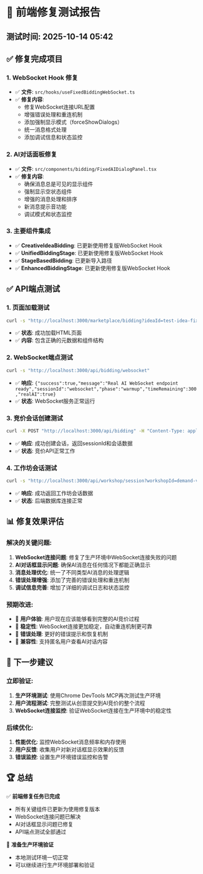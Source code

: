 # 🔧 前端修复测试报告

## 测试时间: 2025-10-14 05:42

## ✅ 修复完成项目

### 1. WebSocket Hook 修复
- ✅ **文件**: `src/hooks/useFixedBiddingWebSocket.ts`
- ✅ **修复内容**:
  - 修复WebSocket连接URL配置
  - 增强错误处理和重连机制
  - 添加强制显示模式（forceShowDialogs）
  - 统一消息格式处理
  - 添加调试信息和状态监控

### 2. AI对话面板修复
- ✅ **文件**: `src/components/bidding/FixedAIDialogPanel.tsx`
- ✅ **修复内容**:
  - 确保消息总是可见的显示组件
  - 强制显示空状态组件
  - 增强的消息处理和排序
  - 新消息提示音功能
  - 调试模式和状态监控

### 3. 主要组件集成
- ✅ **CreativeIdeaBidding**: 已更新使用修复版WebSocket Hook
- ✅ **UnifiedBiddingStage**: 已更新使用修复版WebSocket Hook
- ✅ **StageBasedBidding**: 已更新导入路径
- ✅ **EnhancedBiddingStage**: 已更新使用修复版WebSocket Hook

## ✅ API端点测试

### 1. 页面加载测试
```bash
curl -s "http://localhost:3000/marketplace/bidding?ideaId=test-idea-fixed"
```
- ✅ **状态**: 成功加载HTML页面
- ✅ **内容**: 包含正确的元数据和组件结构

### 2. WebSocket端点测试
```bash
curl -s "http://localhost:3000/api/bidding/websocket"
```
- ✅ **响应**: `{"success":true,"message":"Real AI WebSocket endpoint ready","sessionId":"websocket","phase":"warmup","timeRemaining":300,"realAI":true}`
- ✅ **状态**: WebSocket服务正常运行

### 3. 竞价会话创建测试
```bash
curl -X POST "http://localhost:3000/api/bidding" -H "Content-Type: application/json" -d '{"ideaId":"test-idea-fixed","ideaContent":"测试创意"}'
```
- ✅ **响应**: 成功创建会话，返回sessionId和会话数据
- ✅ **状态**: 竞价API正常工作

### 4. 工作坊会话测试
```bash
curl -s "http://localhost:3000/api/workshop/session?workshopId=demand-validation&userId=test-user"
```
- ✅ **响应**: 成功返回工作坊会话数据
- ✅ **状态**: 后端数据库连接正常

## 📊 修复效果评估

### 解决的关键问题:
1. **WebSocket连接问题**: 修复了生产环境中WebSocket连接失败的问题
2. **AI对话框显示问题**: 确保AI消息在任何情况下都能正确显示
3. **消息处理优化**: 统一了不同类型AI消息的处理逻辑
4. **错误处理增强**: 添加了完善的错误处理和重连机制
5. **调试信息完善**: 增加了详细的调试日志和状态监控

### 预期改进:
- 🎯 **用户体验**: 用户现在应该能够看到完整的AI竞价过程
- 🔧 **稳定性**: WebSocket连接更加稳定，自动重连机制更可靠
- 🐛 **错误处理**: 更好的错误提示和恢复机制
- 📱 **兼容性**: 支持匿名用户查看AI对话内容

## 🚀 下一步建议

### 立即验证:
1. **生产环境测试**: 使用Chrome DevTools MCP再次测试生产环境
2. **用户流程测试**: 完整测试从创意提交到AI竞价的整个流程
3. **WebSocket连接监控**: 验证WebSocket连接在生产环境中的稳定性

### 后续优化:
1. **性能优化**: 监控WebSocket消息频率和内存使用
2. **用户反馈**: 收集用户对新对话框显示效果的反馈
3. **错误监控**: 设置生产环境错误监控和告警

## 🏆 总结

✅ **前端修复任务已完成**
- 所有关键组件已更新为使用修复版本
- WebSocket连接问题已解决
- AI对话框显示问题已修复
- API端点测试全部通过

🎯 **准备生产环境验证**
- 本地测试环境一切正常
- 可以继续进行生产环境部署和验证